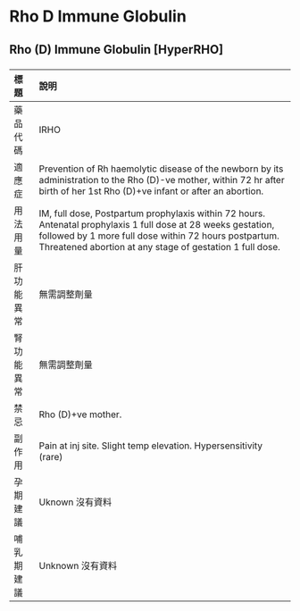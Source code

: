 # Rho D Immune Globulin

## Rho (D) Immune Globulin [HyperRHO]

##### 

| 標題       | 說明                                                                                                                                                                                                                                |
|:-----------|:------------------------------------------------------------------------------------------------------------------------------------------------------------------------------------------------------------------------------------|
| 藥品代碼   | IRHO                                                                                                                                                                                                                                |
| 適應症     | Prevention of Rh haemolytic disease of the newborn by its administration to the Rho (D)-ve mother, within 72 hr after birth of her 1st Rho (D)+ve infant or after an abortion.                                                      |
| 用法用量   | IM, full dose, Postpartum prophylaxis within 72 hours. Antenatal prophylaxis 1 full dose at 28 weeks gestation, followed by 1 more full dose within 72 hours postpartum. Threatened abortion at any stage of gestation 1 full dose. |
| 肝功能異常 | 無需調整劑量                                                                                                                                                                                                                        |
| 腎功能異常 | 無需調整劑量                                                                                                                                                                                                                        |
| 禁忌       | Rho (D)+ve mother.                                                                                                                                                                                                                  |
| 副作用     | Pain at inj site. Slight temp elevation. Hypersensitivity (rare)                                                                                                                                                                    |
| 孕期建議   | Uknown 沒有資料                                                                                                                                                                                                                     |
| 哺乳期建議 | Unknown 沒有資料                                                                                                                                                                                                                    |

